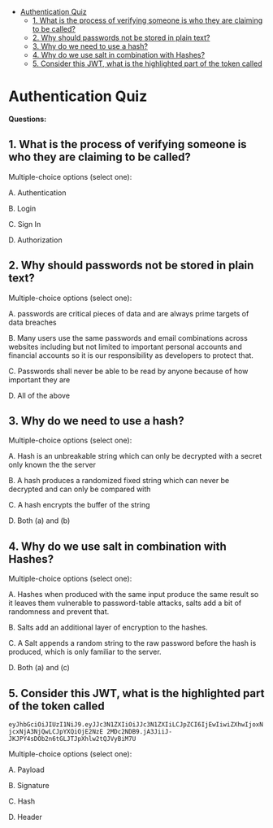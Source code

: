 - [Authentication Quiz](#authentication-quiz)
  - [1. What is the process of verifying someone is who they are claiming to be called?](#1-what-is-the-process-of-verifying-someone-is-who-they-are-claiming-to-be-called)
  - [2. Why should passwords not be stored in plain text?](#2-why-should-passwords-not-be-stored-in-plain-text)
  - [3. Why do we need to use a hash?](#3-why-do-we-need-to-use-a-hash)
  - [4. Why do we use salt in combination with Hashes?](#4-why-do-we-use-salt-in-combination-with-hashes)
  - [5. Consider this JWT, what is the highlighted part of the token called](#5-consider-this-jwt-what-is-the-highlighted-part-of-the-token-called)

# Authentication Quiz

**Questions:**

## 1. What is the process of verifying someone is who they are claiming to be called?

Multiple-choice options (select one):

A.
Authentication

B.
Login

C.
Sign In

D.
Authorization

## 2. Why should passwords not be stored in plain text?

Multiple-choice options (select one):

A.
passwords are critical pieces of data and are always prime targets of data breaches

B.
Many users use the same passwords and email combinations across websites including but not limited to important personal accounts and financial accounts so it is our responsibility as developers to protect that.

C.
Passwords shall never be able to be read by anyone because of how important they are

D.
All of the above

## 3. Why do we need to use a hash?

Multiple-choice options (select one):

A.
Hash is an unbreakable string which can only be decrypted with a secret only known the the server

B.
A hash produces a randomized fixed string which can never be decrypted and can only be compared with

C.
A hash encrypts the buffer of the string

D.
Both (a) and (b)

## 4. Why do we use salt in combination with Hashes?

Multiple-choice options (select one):

A.
Hashes when produced with the same input produce the same result so it leaves them vulnerable to password-table attacks, salts add a bit of randomness and prevent that.

B.
Salts add an additional layer of encryption to the hashes.

C.
A Salt appends a random string to the raw password before the hash is produced, which is only familiar to the server.

D.
Both (a) and (c)

## 5. Consider this JWT, what is the highlighted part of the token called

`eyJhbGciOiJIUzI1NiJ9.eyJJc3N1ZXIiOiJJc3N1ZXIiLCJpZCI6IjEwIiwiZXhwIjoxNjcxNjA3NjQwLCJpYXQiOjE2NzE 2MDc2NDB9.jA3JiiJ-JKJPY4sDOb2n6tGLJTJpXhlw2tQJVyBiM7U`

Multiple-choice options (select one):

A.
Payload

B.
Signature

C.
Hash

D.
Header